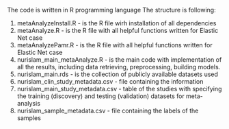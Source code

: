 The code is written in R programming language
The structure is following:
1) metaAnalyzeInstall.R - is the R file wirh installation of all dependencies
2) metaAnalyze.R - is the R file with all helpful functions written for Elastic Net case
3) metaAnalyzePamr.R - is the R file with all helpful functions written for Elastic Net case
4) nurislam_main_metaAnalyze.R - is the main code with implementation of all the results, including data retrieving, preprocessing, building models.
5) nurislam_main.rds - is the collection of publicly available datasets used
6) nurislam_clin_study_metadata.csv - file containing the information 
7) nurislam_main_study_metadata.csv - table of the studies with specifying the training (discovery) and testing (validation) datasets for meta-analysis
8) nurislam_sample_metadata.csv - file containing the labels of the samples
